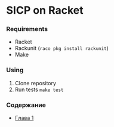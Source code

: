 SICP on Racket
====

### Requirements

* Racket
* Rackunit (`raco pkg install rackunit`)
* Make

### Using

1. Clone repository
1. Run tests `make test`

### Содержание

- [Глава 1](./doc/index.md#Глава-1-Построение-абстракций-с-помощью-процедур)
